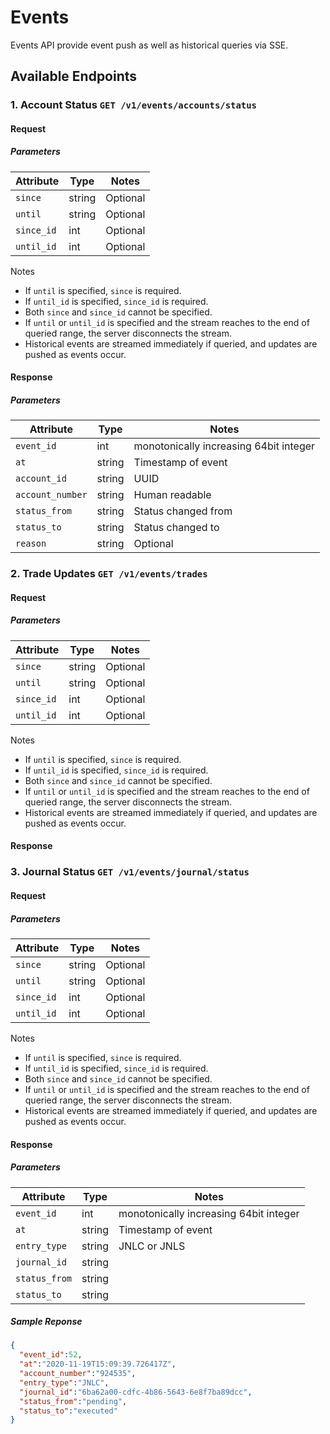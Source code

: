 # Events

Events API provide event push as well as historical queries via SSE.

## Available Endpoints

### 1. Account Status `GET /v1/events/accounts/status`

#### Request

##### Parameters


| Attribute  | Type   | Notes    |
| ---------- | ------ | -------- |
| `since`    | string | Optional |
| `until`    | string | Optional |
| `since_id` | int    | Optional |
| `until_id` | int    | Optional |

Notes
- If `until` is specified, `since` is required. 
- If `until_id` is specified, `since_id` is required. 
- Both `since` and `since_id` cannot be specified. 
- If `until` or `until_id` is specified and the stream reaches to the end of queried range, the server disconnects the stream. 
- Historical events are streamed immediately if queried, and updates are pushed as events occur.

#### Response

##### Parameters

| Attribute        | Type   | Notes                                  |
| ---------------- | ------ | -------------------------------------- |
| `event_id`       | int    | monotonically increasing 64bit integer |
| `at`             | string | Timestamp of event                     |
| `account_id`     | string | UUID                                   |
| `account_number` | string | Human readable                         |
| `status_from`    | string | Status changed from                    |
| `status_to`      | string | Status changed to                      |
| `reason`         | string | Optional                               |

### 2. Trade Updates `GET /v1/events/trades`

#### Request

##### Parameters


| Attribute  | Type   | Notes    |
| ---------- | ------ | -------- |
| `since`    | string | Optional |
| `until`    | string | Optional |
| `since_id` | int    | Optional |
| `until_id` | int    | Optional |

Notes
- If `until` is specified, `since` is required. 
- If `until_id` is specified, `since_id` is required. 
- Both `since` and `since_id` cannot be specified. 
- If `until` or `until_id` is specified and the stream reaches to the end of queried range, the server disconnects the stream. 
- Historical events are streamed immediately if queried, and updates are pushed as events occur.

#### Response

### 3. Journal Status `GET /v1/events/journal/status`

#### Request

##### Parameters


| Attribute  | Type   | Notes    |
| ---------- | ------ | -------- |
| `since`    | string | Optional |
| `until`    | string | Optional |
| `since_id` | int    | Optional |
| `until_id` | int    | Optional |

Notes
- If `until` is specified, `since` is required. 
- If `until_id` is specified, `since_id` is required. 
- Both `since` and `since_id` cannot be specified. 
- If `until` or `until_id` is specified and the stream reaches to the end of queried range, the server disconnects the stream. 
- Historical events are streamed immediately if queried, and updates are pushed as events occur.

#### Response

##### Parameters

| Attribute     | Type   | Notes                                  |
| ------------- | ------ | -------------------------------------- |
| `event_id`    | int    | monotonically increasing 64bit integer |
| `at`          | string | Timestamp of event                     |
| `entry_type`  | string | JNLC or JNLS                           |
| `journal_id`  | string |                                        |
| `status_from` | string |                                        |
| `status_to`   | string |                                        |

##### Sample Reponse
```json
{
  "event_id":52,
  "at":"2020-11-19T15:09:39.726417Z",
  "account_number":"924535",
  "entry_type":"JNLC",
  "journal_id":"6ba62a00-cdfc-4b86-5643-6e8f7ba89dcc",
  "status_from":"pending",
  "status_to":"executed"
}

```